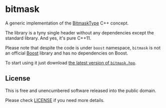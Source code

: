 # bitmask
A generic implementation of the [BitmaskType](http://en.cppreference.com/w/cpp/concept/BitmaskType) C++ concept.

The library is a tyny single header without any dependencies except the standard library. And yes, it's pure C++11.

Please note that despite the code is under `boost` namespace, `bitmask` is not an official [Boost](www.boost.org) library and has no dependencies on Boost.

To start using it just download [the latest version of `bitmask.hpp`](include/boost/bitmask.hpp).


## License
This is free and unencumbered software released into the public domain.

Please check [LICENSE](LICENSE) if you need more details.
